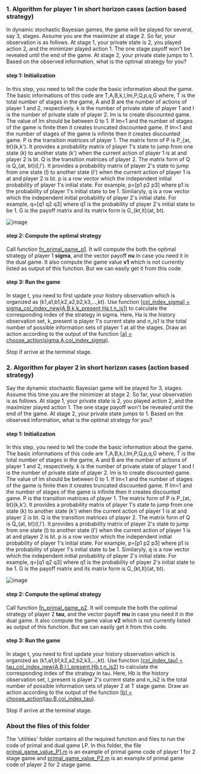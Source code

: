 ### 1. Algorithm for player 1 in short horizon cases (action based strategy)
In dynamic stochastic Bayesian games, the game will be played for several, say 3, stages. Assume you are the maximizer at stage 2. So far, your observation is as follows. At stage 1, your private state is 2, you played action 2, and the minimizer played action 1. The one stage payoff won't be revealed until the end of the game. At stage 2, your private state jumps to 1. Based on the observed information, what is the optimal strategy for you? 

#### step 1: Initialization
In this step, you need to tell the code the basic information about the game. The basic informations of this code are T,A,B,k,l,lm,P,Q,p,q,G where, T is the total number of stages in the game, A and B are the number of actions of player 1 and 2, respectively. k is the number of private state of player 1 and l is the number of private state of player 2. lm is to create discounted game. The value of lm should be between 0 to 1. If lm<1 and the number of stages of the game is finite then it creates truncated discounted game. If lm<1 and the number of stages of the game is infinite then it creates discounted game. P is the transition matrices of player 1. The matrix form of P is P_{at, bt}(k,k'). It provides a probability matrix of player 1's state to jump from one state (k) to another state (k') when the current action of player 1 is at and player 2 is bt. Q is the transition matrices of player 2. The matrix form of Q is Q_{at, bt}(l,l'). It provides a probability matrix of player 2's state to jump from one state (l) to another state (l') when the current action of player 1 is at and player 2 is bt. p is a row vector which the independent initial probability of player 1's initial state. For example, p=[p1 p2 p3] where p1 is the probability of player 1's initial state to be 1. Similaryly, q is a row vector which the independent initial probability of player 2's initial state. For example, q=[q1 q2 q3] where q1 is the probability of player 2's initial state to be 1. G is the payoff matrix and its matrix form is G_{kt,lt}(at, bt).

![image](https://user-images.githubusercontent.com/62413691/115548983-19587400-a276-11eb-98c5-3263fa29b59d.png)


#### step 2: Compute the optimal strategy
Call function [fn_primal_game_p1](https://github.com/Nabiha-Nasir/stochastic-Bayesian-games/blob/49a371d2ff1eaafb2a0d65639e2f9a2c53a3e804/action%20based%20strategy%20for%20short%20horizon%20cases/utilities/fn_primal_game_p1.m). It will compute the both the optimal strategy of player 1 **sigma**, and the vector payoff **nu** in case you need it in the dual game. It also compute the game value **v1** which is not currently listed as output of this function. But we can easily get it from this code. 

#### step 3: Run the game
In stage t, you need to first update your history observation which is organized as (k1,a1,b1,k2,a2,b2,k3,...,kt). Use function [[col_index_sigma] = sigma_col_index_new(A,B,k,k_present,Ha,t,n_is1)](https://github.com/Nabiha-Nasir/stochastic-Bayesian-games/blob/a1c51a816e9903844695c55a53fcdca4f7d04212/action%20based%20strategy%20for%20short%20horizon%20cases/utilities/sigma_col_index_new.m) to calculate the corresponding index of the strategy in sigma. Here, Ha is the history observation set, k_present is player 1's current state and n_is1 is the total number of possible information sets of player 1 at all the stages. Draw an action according to the output of the function [[a] = choose_action(sigma,A,col_index_sigma)](https://github.com/Nabiha-Nasir/stochastic-Bayesian-games/blob/a1c51a816e9903844695c55a53fcdca4f7d04212/action%20based%20strategy%20for%20short%20horizon%20cases/utilities/choose_action.m). 

Stop if arrive at the terminal stage.

### 2. Algorithm for player 2 in short horizon cases (action based strategy)
Say the dynamic stochastic Bayesian game will be played for 3, stages. Assume this time you are the minimizer at stage 2. So far, your observation is as follows. At stage 1, your private state is 2, you played action 2, and the maximizer played action 1. The one stage payoff won't be revealed until the end of the game. At stage 2, your private state jumps to 1. Based on the observed information, what is the optimal strategy for you? 

#### step 1: Initialization
In this step, you need to tell the code the basic information about the game. The basic informations of this code are T,A,B,k,l,lm,P,Q,p,q,G where, T is the total number of stages in the game, A and B are the number of actions of player 1 and 2, respectively. k is the number of private state of player 1 and l is the number of private state of player 2. lm is to create discounted game. The value of lm should be between 0 to 1. If lm<1 and the number of stages of the game is finite then it creates truncated discounted game. If lm<1 and the number of stages of the game is infinite then it creates discounted game. P is the transition matrices of player 1. The matrix form of P is P_{at, bt}(k,k'). It provides a probability matrix of player 1's state to jump from one state (k) to another state (k') when the current action of player 1 is at and player 2 is bt. Q is the transition matrices of player 2. The matrix form of Q is Q_{at, bt}(l,l'). It provides a probability matrix of player 2's state to jump from one state (l) to another state (l') when the current action of player 1 is at and player 2 is bt. p is a row vector which the independent initial probability of player 1's initial state. For example, p=[p1 p2 p3] where p1 is the probability of player 1's initial state to be 1. Similaryly, q is a row vector which the independent initial probability of player 2's initial state. For example, q=[q1 q2 q3] where q1 is the probability of player 2's initial state to be 1. G is the payoff matrix and its matrix form is G_{kt,lt}(at, bt).

![image](https://user-images.githubusercontent.com/62413691/115548983-19587400-a276-11eb-98c5-3263fa29b59d.png)

#### step 2: Compute the optimal strategy
Call function [fn_primal_game_p2](https://github.com/Nabiha-Nasir/stochastic-Bayesian-games/blob/a9a28d929bcdb1207fca66a0efc540856395ae02/action%20based%20strategy%20for%20short%20horizon%20cases/utilities/fn_primal_game_p2.m). It will compute the both the optimal strategy of player 2 **tau**, and the vector payoff **mu** in case you need it in the dual game. It also compute the game value **v2** which is not currently listed as output of this function. But we can easily get it from this code. 

#### step 3: Run the game
In stage t, you need to first update your history observation which is organized as (k1,a1,b1,k2,a2,b2,k3,...,kt). Use function [[col_index_tau] = tau_col_index_new(A,B,l,l_present,Hb,t,n_is2)](https://github.com/Nabiha-Nasir/stochastic-Bayesian-games/blob/6d9824b736e3b536b060ccd5e69b15fb642d8b8a/action%20based%20strategy%20for%20short%20horizon%20cases/utilities/tau_col_index_new.m) to calculate the corresponding index of the strategy in tau. Here, Hb is the history observation set, l_present is player 2's current state and n_is2 is the total number of possible information sets of player 2 at T stage game. Draw an action according to the output of the function [[b] = choose_action(tau,B,col_index_tau)](https://github.com/Nabiha-Nasir/stochastic-Bayesian-games/blob/a1c51a816e9903844695c55a53fcdca4f7d04212/action%20based%20strategy%20for%20short%20horizon%20cases/utilities/choose_action.m). 

Stop if arrive at the terminal stage.

### About the files of this folder
The 'utilities' folder contains all the required function and files to run the code of primal and dual game LP. In this folder, the file [primal_game_value_P1.m](https://github.com/Nabiha-Nasir/stochastic-Bayesian-games/blob/1cf81b156f5a87a0a6dfd91e303fd4a893732577/action%20based%20strategy%20for%20short%20horizon%20cases/primal_game_value_P1.m) is an example of primal game code of player 1 for 2 stage game and [primal_game_value_P2.m](https://github.com/Nabiha-Nasir/stochastic-Bayesian-games/blob/1cf81b156f5a87a0a6dfd91e303fd4a893732577/action%20based%20strategy%20for%20short%20horizon%20cases/primal_game_value_P2.m) is an example of primal game code of player 2 for 2 stage game.
